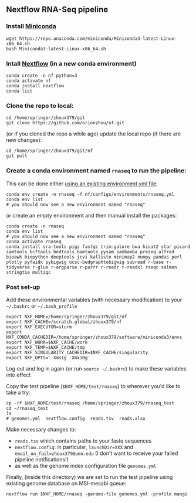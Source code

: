 ## Nextflow RNA-Seq pipeline

### Install [Miniconda](https://docs.conda.io/en/latest/miniconda.html)

    wget https://repo.anaconda.com/miniconda/Miniconda3-latest-Linux-x86_64.sh
    bash Miniconda3-latest-Linux-x86_64.sh

### Intall [Nextflow](https://github.com/nextflow-io/nextflow) (in a new conda environment)

    conda create -n nf python=3
    conda activate nf
    conda install nextflow
    conda list

### Clone the repo to local:

    cd /home/springer/zhoux379/git
    git clone https://github.com/orionzhou/nf.git

(or if you cloned the repo a while ago) update the local repo (if there are new changes):

    cd /home/springer/zhoux379/git/nf
    git pull

### Create a conda environment named `rnaseq` to run the pipeline:
This can be done either [using an existing environment yml file](https://docs.conda.io/projects/conda/en/latest/user-guide/tasks/manage-environments.html#creating-an-environment-from-an-environment-yml-file):

    conda env create -n rnaseq -f nf/configs/environments/rnaseq.yml
    conda env list
    # you should now see a new environment named "rnaseq"

or create an empty environment and then manual install the packages:

    conda create -n rnaseq
    conda env list
    # you should now see a new environment named "rnaseq"
    conda activate rnaseq
    conda install sra-tools pigz fastqc trim-galore bwa hisat2 star picard samtools bcftools bedtools bamtools pysam sambamba preseq alfred bioawk biopython deeptools jcvi kallisto minimap2 numpy pandas perl plotly pyfaidx pybigwig ucsc-bedgraphtobigwig subread r-base r-tidyverse r-glue r-argparse r-purrr r-readr r-readxl rseqc salmon stringtie multiqc

### Post set-up
Add these environmental variables (with necessary modification) to your `~/.bashrc` or `~/.bash_profile`

    export NXF_HOME=/home/springer/zhoux379/git/nf
    export NXF_CACHE=/scratch.global/zhoux379/nf
    export NXF_EXECUTOR=slurm
    export NXF_CONDA_CACHEDIR=/home/springer/zhoux379/software/miniconda3/envs
    export NXF_WORK=$NXF_CACHE/work
    export NXF_TEMP=$NXF_CACHE/tmp
    export NXF_SINGULARITY_CACHEDIR=$NXF_CACHE/singularity
    export NXF_OPTS='-Xms1g -Xmx10g'

Log out and log in again (or run `source ~/.bashrc`) to make these variables into effect

Copy the test pipeline (`$NXF_HOME/test/rnaseq`) to wherever you'd like to take a try:

    cp -rf $NXF_HOME/test/rnaseq /home/springer/zhoux379/rnaseq_test
    cd ~/rnaseq_test
    ls
    # genomes.yml  nextflow.config  reads.tsv  reads.xlsx

Make necessary changes to:
- `reads.tsv` which contains paths to your fastq sequences
- `nextflow.config`: in particular, `launchDir=XXX` and `email_on_fail=zhoux379@umn.edu` (I don't want to receive your failed pipeline notifications!)
- as well as the genome index configuration file `genomes.yml`

Finally, (inside this directory) we are set to run the test pipeline using existing genome database on MSI-mesabi queue:

    nextflow run $NXF_HOME/rnaseq -params-file genomes.yml -profile mangi
